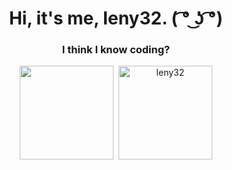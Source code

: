 <h1 align="center">Hi, it's me, leny32. ( ͡° ͜ʖ ͡°) </h1>
<h3 align="center">I think I know coding?</h3>
<p align="center">
    <img height="150px" src="https://github-readme-stats.vercel.app/api?username=leny32&show_icons=true&count_private=true&theme=radical&hide=issues,contribs" />&nbsp;
    <img height="150px" src="https://github-readme-stats.vercel.app/api/top-langs/?username=leny32&layout=compact&count_private=true&theme=radical" alt="leny32" />
</p>
